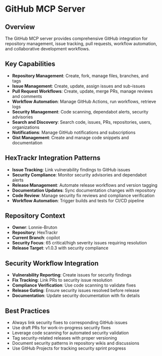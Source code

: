 # GitHub MCP Server

## Overview

The GitHub MCP server provides comprehensive GitHub integration for repository management, issue tracking, pull requests, workflow automation, and collaborative development workflows.

## Key Capabilities

- **Repository Management**: Create, fork, manage files, branches, and tags
- **Issue Management**: Create, update, assign issues and sub-issues
- **Pull Request Workflows**: Create, update, merge PRs, manage reviews and comments
- **Workflow Automation**: Manage GitHub Actions, run workflows, retrieve logs
- **Security Management**: Code scanning, dependabot alerts, security advisories
- **Search and Discovery**: Search code, issues, PRs, repositories, users, organizations
- **Notifications**: Manage GitHub notifications and subscriptions
- **Gist Management**: Create and manage code snippets and documentation

## HexTrackr Integration Patterns

- **Issue Tracking**: Link vulnerability findings to GitHub issues
- **Security Compliance**: Monitor security advisories and dependabot alerts
- **Release Management**: Automate release workflows and version tagging
- **Documentation Updates**: Sync documentation changes with repository
- **Code Review**: Manage security fix reviews and compliance verification
- **Workflow Automation**: Trigger builds and tests for CI/CD pipeline

## Repository Context

- **Owner**: Lonnie-Bruton
- **Repository**: HexTrackr
- **Current Branch**: copilot
- **Security Focus**: 65 critical/high severity issues requiring resolution
- **Release Target**: v1.0.3 with security compliance

## Security Workflow Integration

- **Vulnerability Reporting**: Create issues for security findings
- **Fix Tracking**: Link PRs to security issue resolution
- **Compliance Verification**: Use code scanning to validate fixes
- **Release Gating**: Ensure security issues resolved before release
- **Documentation**: Update security documentation with fix details

## Best Practices

- Always link security fixes to corresponding GitHub issues
- Use draft PRs for work-in-progress security fixes
- Leverage code scanning for automated security validation
- Tag security-related releases with proper versioning
- Document security patterns in repository wikis and discussions
- Use GitHub Projects for tracking security sprint progress
